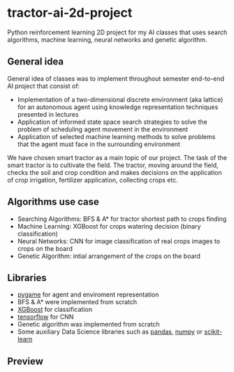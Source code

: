 # tractor-ai-2d-project
Python reinforcement learning 2D project for my AI classes that uses search algorithms, machine learning, neural networks and genetic algorithm.

## General idea
General idea of classes was to implement throughout semester end-to-end AI project that consist of:
- Implementation of a two-dimensional discrete environment (aka lattice) for an autonomous agent using knowledge representation techniques presented in lectures
- Application of informed state space search strategies to solve the problem of scheduling agent movement in the environment
- Application of selected machine learning methods to solve problems that the agent must face in the surrounding environment

We have chosen smart tractor as a main topic of our project. The task of the smart tractor is to cultivate the field. The tractor, moving around the field, checks the soil and crop condition and makes decisions on the application of crop irrigation, fertilizer application, collecting crops etc.

## Algorithms use case 
- Searching Algorithms: BFS & A* for tractor shortest path to crops finding
- Machine Learning: XGBoost for crops watering decision (binary classification)
- Neural Networks: CNN for image classification of real crops images to crops on the board
- Genetic Algorithm: intial arrangement of the crops on the board

## Libraries 
- [pygame](https://github.com/pygame/) for agent and enviroment representation
- BFS & A* were implemented from scratch
- [XGBoost](https://github.com/dmlc/xgboost) for classification
- [tensorflow](https://github.com/tensorflow/tensorflow) for CNN
- Genetic algorithm was implemented from scratch
- Some auxiliary Data Science libraries such as [pandas](https://github.com/pandas-dev/pandas), [numpy](https://github.com/numpy/numpy) or [scikit-learn](https://github.com/scikit-learn/scikit-learn)

## Preview 
